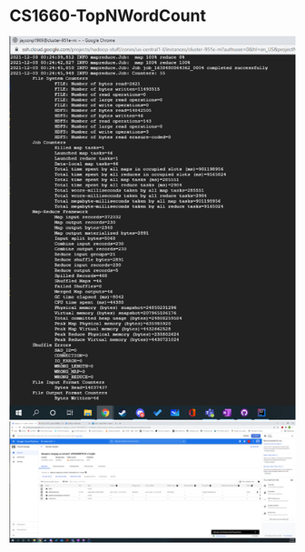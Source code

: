 # CS1660-TopNWordCount
![Alt text](https://github.com/JaysonPatel/CS1660-TopNWordCount/blob/main/TopNRunning.png?raw=true "Top N Running")
![Alt text](https://github.com/JaysonPatel/CS1660-TopNWordCount/blob/main/WordCountBucket.png?raw=true "Bucket")

